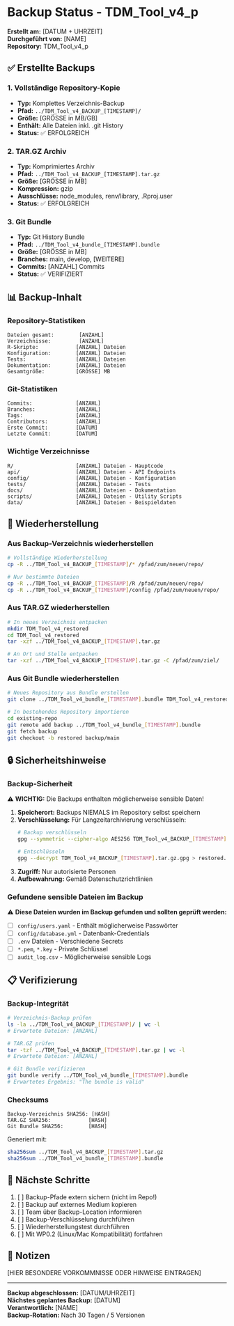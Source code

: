 # Backup Status - TDM_Tool_v4_p
**Erstellt am:** [DATUM + UHRZEIT]  
**Durchgeführt von:** [NAME]  
**Repository:** TDM_Tool_v4_p

## ✅ Erstellte Backups

### 1. Vollständige Repository-Kopie
- **Typ:** Komplettes Verzeichnis-Backup
- **Pfad:** `../TDM_Tool_v4_BACKUP_[TIMESTAMP]/`
- **Größe:** [GRÖSSE in MB/GB]
- **Enthält:** Alle Dateien inkl. .git History
- **Status:** ✅ ERFOLGREICH

### 2. TAR.GZ Archiv
- **Typ:** Komprimiertes Archiv
- **Pfad:** `../TDM_Tool_v4_BACKUP_[TIMESTAMP].tar.gz`
- **Größe:** [GRÖSSE in MB]
- **Kompression:** gzip
- **Ausschlüsse:** node_modules, renv/library, .Rproj.user
- **Status:** ✅ ERFOLGREICH

### 3. Git Bundle
- **Typ:** Git History Bundle
- **Pfad:** `../TDM_Tool_v4_bundle_[TIMESTAMP].bundle`
- **Größe:** [GRÖSSE in MB]
- **Branches:** main, develop, [WEITERE]
- **Commits:** [ANZAHL] Commits
- **Status:** ✅ VERIFIZIERT

## 📊 Backup-Inhalt

### Repository-Statistiken
```
Dateien gesamt:        [ANZAHL]
Verzeichnisse:         [ANZAHL]
R-Skripte:            [ANZAHL] Dateien
Konfiguration:        [ANZAHL] Dateien
Tests:                [ANZAHL] Dateien
Dokumentation:        [ANZAHL] Dateien
Gesamtgröße:          [GRÖSSE] MB
```

### Git-Statistiken
```
Commits:              [ANZAHL]
Branches:             [ANZAHL]
Tags:                 [ANZAHL]
Contributors:         [ANZAHL]
Erste Commit:         [DATUM]
Letzte Commit:        [DATUM]
```

### Wichtige Verzeichnisse
```
R/                    [ANZAHL] Dateien - Hauptcode
api/                  [ANZAHL] Dateien - API Endpoints
config/               [ANZAHL] Dateien - Konfiguration
tests/                [ANZAHL] Dateien - Tests
docs/                 [ANZAHL] Dateien - Dokumentation
scripts/              [ANZAHL] Dateien - Utility Scripts
data/                 [ANZAHL] Dateien - Beispieldaten
```

## 🔄 Wiederherstellung

### Aus Backup-Verzeichnis wiederherstellen
```bash
# Vollständige Wiederherstellung
cp -R ../TDM_Tool_v4_BACKUP_[TIMESTAMP]/* /pfad/zum/neuen/repo/

# Nur bestimmte Dateien
cp -R ../TDM_Tool_v4_BACKUP_[TIMESTAMP]/R /pfad/zum/neuen/repo/
cp -R ../TDM_Tool_v4_BACKUP_[TIMESTAMP]/config /pfad/zum/neuen/repo/
```

### Aus TAR.GZ wiederherstellen
```bash
# In neues Verzeichnis entpacken
mkdir TDM_Tool_v4_restored
cd TDM_Tool_v4_restored
tar -xzf ../TDM_Tool_v4_BACKUP_[TIMESTAMP].tar.gz

# An Ort und Stelle entpacken
tar -xzf ../TDM_Tool_v4_BACKUP_[TIMESTAMP].tar.gz -C /pfad/zum/ziel/
```

### Aus Git Bundle wiederherstellen
```bash
# Neues Repository aus Bundle erstellen
git clone ../TDM_Tool_v4_bundle_[TIMESTAMP].bundle TDM_Tool_v4_restored

# In bestehendes Repository importieren
cd existing-repo
git remote add backup ../TDM_Tool_v4_bundle_[TIMESTAMP].bundle
git fetch backup
git checkout -b restored backup/main
```

## 🔒 Sicherheitshinweise

### Backup-Sicherheit
⚠️ **WICHTIG:** Die Backups enthalten möglicherweise sensible Daten!

1. **Speicherort:** Backups NIEMALS im Repository selbst speichern
2. **Verschlüsselung:** Für Langzeitarchivierung verschlüsseln:
   ```bash
   # Backup verschlüsseln
   gpg --symmetric --cipher-algo AES256 TDM_Tool_v4_BACKUP_[TIMESTAMP].tar.gz
   
   # Entschlüsseln
   gpg --decrypt TDM_Tool_v4_BACKUP_[TIMESTAMP].tar.gz.gpg > restored.tar.gz
   ```
3. **Zugriff:** Nur autorisierte Personen
4. **Aufbewahrung:** Gemäß Datenschutzrichtlinien

### Gefundene sensible Dateien im Backup
⚠️ **Diese Dateien wurden im Backup gefunden und sollten geprüft werden:**
- [ ] `config/users.yaml` - Enthält möglicherweise Passwörter
- [ ] `config/database.yml` - Datenbank-Credentials
- [ ] `.env` Dateien - Verschiedene Secrets
- [ ] `*.pem`, `*.key` - Private Schlüssel
- [ ] `audit_log.csv` - Möglicherweise sensible Logs

## 📋 Verifizierung

### Backup-Integrität
```bash
# Verzeichnis-Backup prüfen
ls -la ../TDM_Tool_v4_BACKUP_[TIMESTAMP]/ | wc -l
# Erwartete Dateien: [ANZAHL]

# TAR.GZ prüfen
tar -tzf ../TDM_Tool_v4_BACKUP_[TIMESTAMP].tar.gz | wc -l
# Erwartete Dateien: [ANZAHL]

# Git Bundle verifizieren
git bundle verify ../TDM_Tool_v4_bundle_[TIMESTAMP].bundle
# Erwartetes Ergebnis: "The bundle is valid"
```

### Checksums
```
Backup-Verzeichnis SHA256: [HASH]
TAR.GZ SHA256:            [HASH]
Git Bundle SHA256:        [HASH]
```

Generiert mit:
```bash
sha256sum ../TDM_Tool_v4_BACKUP_[TIMESTAMP].tar.gz
sha256sum ../TDM_Tool_v4_bundle_[TIMESTAMP].bundle
```

## 🚀 Nächste Schritte

1. [ ] Backup-Pfade extern sichern (nicht im Repo!)
2. [ ] Backup auf externes Medium kopieren
3. [ ] Team über Backup-Location informieren
4. [ ] Backup-Verschlüsselung durchführen
5. [ ] Wiederherstellungstest durchführen
6. [ ] Mit WP0.2 (Linux/Mac Kompatibilität) fortfahren

## 📝 Notizen

[HIER BESONDERE VORKOMMNISSE ODER HINWEISE EINTRAGEN]

---

**Backup abgeschlossen:** [DATUM/UHRZEIT]  
**Nächstes geplantes Backup:** [DATUM]  
**Verantwortlich:** [NAME]  
**Backup-Rotation:** Nach 30 Tagen / 5 Versionen
